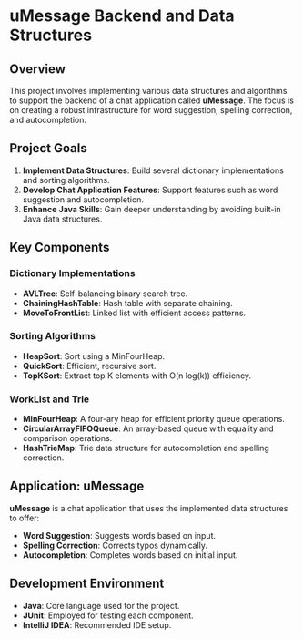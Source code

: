 # uMessage Backend and Data Structures

## Overview

This project involves implementing various data structures and algorithms to support the backend of a chat application called **uMessage**. The focus is on creating a robust infrastructure for word suggestion, spelling correction, and autocompletion.

## Project Goals

1. **Implement Data Structures**: Build several dictionary implementations and sorting algorithms.
2. **Develop Chat Application Features**: Support features such as word suggestion and autocompletion.
3. **Enhance Java Skills**: Gain deeper understanding by avoiding built-in Java data structures.

## Key Components

### Dictionary Implementations

- **AVLTree**: Self-balancing binary search tree.
- **ChainingHashTable**: Hash table with separate chaining.
- **MoveToFrontList**: Linked list with efficient access patterns.

### Sorting Algorithms

- **HeapSort**: Sort using a MinFourHeap.
- **QuickSort**: Efficient, recursive sort.
- **TopKSort**: Extract top K elements with O(n log(k)) efficiency.

### WorkList and Trie

- **MinFourHeap**: A four-ary heap for efficient priority queue operations.
- **CircularArrayFIFOQueue**: An array-based queue with equality and comparison operations.
- **HashTrieMap**: Trie data structure for autocompletion and spelling correction.

## Application: uMessage

**uMessage** is a chat application that uses the implemented data structures to offer:

- **Word Suggestion**: Suggests words based on input.
- **Spelling Correction**: Corrects typos dynamically.
- **Autocompletion**: Completes words based on initial input.

## Development Environment

- **Java**: Core language used for the project.
- **JUnit**: Employed for testing each component.
- **IntelliJ IDEA**: Recommended IDE setup.
